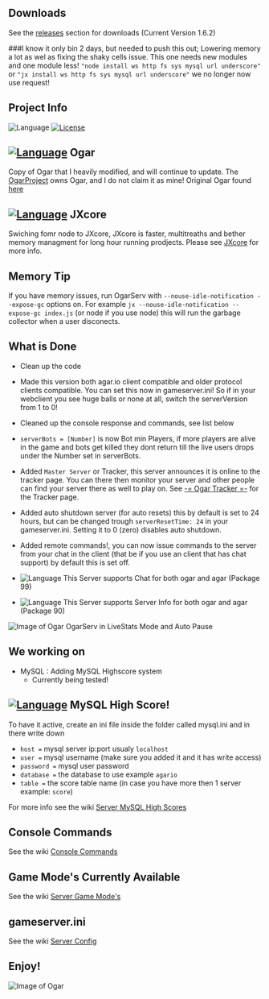 ## Downloads
See the [releases](https://github.com/JaraLowell/OgarServ/releases) section for downloads (Current Version 1.6.2)

###I know it only bin 2 days, but needed to push this out; Lowering memory a lot as wel as fixing the shaky cells issue. This one needs new modules and one module less! `"node install ws http fs sys mysql url underscore"`  or `"jx install ws http fs sys mysql url underscore"` we no longer now use request!

## Project Info
![Language](https://img.shields.io/badge/language-Java-yellow.svg)
[![License](https://img.shields.io/badge/license-GPLv3-663399.svg)](https://github.com/JaraLowell/OgarServ/blob/OgarServer/LICENSE)

## [![Language](https://img.shields.io/badge/Ogar-Node-red.svg)](https://github.com/OgarProject/Ogar) Ogar
Copy of Ogar that I heavily modified, and will continue to update. The [OgarProject](https://ogarproject.com) owns Ogar, and I do not claim it as mine! Original Ogar found [here](https://github.com/OgarProject/Ogar)

## [![Language](https://img.shields.io/badge/JXCore-Nodejx-red.svg)](https://github.com/jxcore/jxcore) JXcore
Swiching fomr node to JXcore, JXcore is faster, multitreaths and bether memory managment for long hour running prodjects. Please see [JXcore](https://github.com/jxcore/jxcore) for more info.

## Memory Tip
If you have memory issues, run OgarServ with `--nouse-idle-notification --expose-gc` options on. For example `jx --nouse-idle-notification --expose-gc index.js` (or node if you use node) this will run the garbage collector when a user disconects.

## What is Done
* Clean up the code
* Made this version both agar.io client compatible and older protocol clients compatible. You can set this now in gameserver.ini! So if in your webclient you see huge balls or none at all, switch the serverVersion from 1 to 0!
* Cleaned up the console response and commands, see list below
* `serverBots = [Number]` is now Bot min Players, if more players are alive in the game and bots get killed they dont return till the live users drops under the Number set in serverBots.
* Added `Master Server` or Tracker, this server announces it is online to the tracker page. You can there then monitor your server and other people can find your server there as well to play on. See [-= Ogar Tracker =-](http://ogar.mivabe.nl/master) for the Tracker page.
* Added auto shutdown server (for auto resets) this by default is set to 24 hours, but can be changed trough `serverResetTime: 24` in your gameserver.ini. Setting it to 0 (zero) disables auto shutdown.
* Added remote commands!, you can now issue commands to the server from your chat in the client (that be if you use an client that has chat support) by default this is set off.

* ![Language](https://img.shields.io/badge/Chat-99-green.svg) This Server supports Chat for both ogar and agar (Package 99)
* ![Language](https://img.shields.io/badge/Info-90-green.svg) This Server supports Server Info for both ogar and agar (Package 90)

![Image of Ogar](http://i375.photobucket.com/albums/oo195/Jara_Lowell/OgarServ_zpslhvqljpp.jpg)
OgarServ in LiveStats Mode and Auto Pause

## We working on
* MySQL   : Adding MySQL Highscore system 
  - Currently being tested!

## [![Language](https://img.shields.io/badge/language-MySQL-red.svg)](https://www.mysql.com) MySQL High Score!
To have it active, create an ini file inside the folder called mysql.ini and in there write down 
* `host =` mysql server ip:port usualy `localhost`
* `user =` mysql username (make sure you added it and it has write access)
* `password =` mysql user password
* `database =` the database to use example `agario`
* `table =` the score table name (in case you have more then 1 server example: `score`)

For more info see the wiki [Server MySQL High Scores](https://github.com/JaraLowell/OgarServ/wiki/Server-MySQL-High-Scores)

## Console Commands
See the wiki [Console Commands](https://github.com/JaraLowell/OgarServ/wiki/Console-Commands)

## Game Mode's Currently Available
See the wiki [Server Game Mode's](https://github.com/JaraLowell/OgarServ/wiki/Server-Game-Mode's)

## gameserver.ini
See the wiki [Server Config](https://github.com/JaraLowell/OgarServ/wiki/Server-Config)

## Enjoy!
![Image of Ogar](http://i375.photobucket.com/albums/oo195/Jara_Lowell/game_zps4c5xwssv.jpg)

